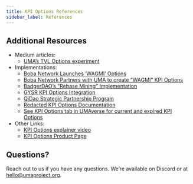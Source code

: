 ```yaml
---
title: KPI Options References
sidebar_label: References
---
```


## Additional Resources

- Medium articles:
    - [UMA’s TVL Options experiment](https://medium.com/uma-project/uma-kpi-options-and-airdrop-bae86be16ce4)
- Implementations:
    - [Boba Network Launches ‘WAGMI’ Options](https://boba.network/wagmi/)
    - [Boba Network Partners with UMA to create “WAGMI” KPI Options](https://medium.com/uma-project/boba-network-partners-with-uma-to-create-wagmi-kpi-options-d967427ebad6)
    - [BadgerDAO’s “Rebase Mining” Implementation](https://medium.com/uma-project/badgerdaos-rebase-mining-kicks-off-now-using-uma-s-kpi-options-cd75f71dc1fa)
    - [GYSR KPI Options Integration](https://medium.com/uma-project/learn-about-gysr-streamed-kpi-options-41ac26cbc613)
    - [QiDao Strategic Partnership Program](https://0xlaozi.medium.com/qidao-partners-with-uma-to-power-strategic-partner-program-cfd0d29adbf6)
    - [Redacted KPI Options Documentation](https://redacted-cartel.gitbook.io/redacted/ecosystem-alignements/uma)
    - [See KPI Options tab in UMAverse for current and expired KPI Options](https://umaverse.vercel.app)
- Other Links:
    - [KPI Options explainer video](https://www.youtube.com/watch?v=U1xNkCbuiPA&amp%3Bfeature=youtu.be)
    - [KPI Options Product Page](https://umaproject.org/products/kpi-options)

## Questions?

Reach out to us if you have any questions. We’re available on Discord or at hello@umaproject.org.
